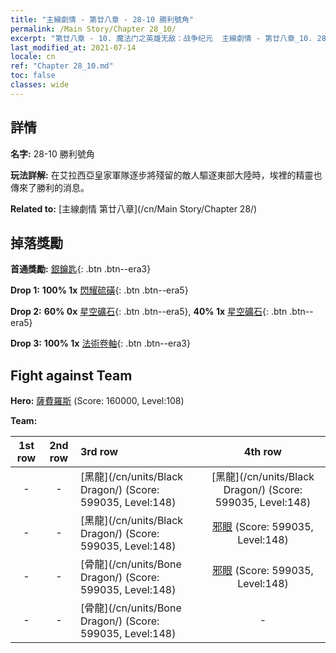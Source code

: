 ```yaml
---
title: "主線劇情 - 第廿八章 - 28-10 勝利號角"
permalink: /Main Story/Chapter 28_10/
excerpt: "第廿八章 - 10. 魔法门之英雄无敌：战争纪元  主線劇情 - 第廿八章_10. 28-10 勝利號角"
last_modified_at: 2021-07-14
locale: cn
ref: "Chapter 28_10.md"
toc: false
classes: wide
---
```


## 詳情

 **名字:** 28-10 勝利號角

 **玩法詳解:** 在艾拉西亞皇家軍隊逐步將殘留的敵人驅逐東部大陸時，埃裡的精靈也傳來了勝利的消息。

 **Related to:** [主線劇情 第廿八章](/cn/Main Story/Chapter 28/)

## 掉落獎勵

 **首通獎勵:** [銀鑰匙](/cn/Items/con_693/){: .btn .btn--era3}

 **Drop 1:** **100% 1x** [閃耀硫磺](/cn/Items/mat_99/){: .btn .btn--era5}

 **Drop 2:** **60% 0x** [星空礦石](/cn/Items/mat_89/){: .btn .btn--era5}, **40% 1x** [星空礦石](/cn/Items/mat_89/){: .btn .btn--era5}

 **Drop 3:** **100% 1x** [法術卷軸](/cn/Items/con_694/){: .btn .btn--era3}


## Fight against Team
 **Hero:** [薩費羅斯](/cn/heroes/Sephinroth/) (Score: 160000, Level:108)

 **Team:**


  | 1st row | 2nd row | 3rd row | 4th row |
  |:----:|:----:|:----|:----:|
  | - | - | [黑龍](/cn/units/Black Dragon/) (Score: 599035, Level:148)  | [黑龍](/cn/units/Black Dragon/) (Score: 599035, Level:148)  |
  | - | - | [黑龍](/cn/units/Black Dragon/) (Score: 599035, Level:148)  | [邪眼](/cn/units/Beholder/) (Score: 599035, Level:148)  |
  | - | - | [骨龍](/cn/units/Bone Dragon/) (Score: 599035, Level:148)  | [邪眼](/cn/units/Beholder/) (Score: 599035, Level:148)  |
  | - | - | [骨龍](/cn/units/Bone Dragon/) (Score: 599035, Level:148)  | - |



